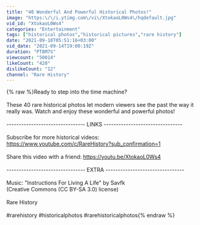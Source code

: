 ```yaml
---
title: "40 Wonderful And Powerful Historical Photos!"
image: "https:\/\/i.ytimg.com\/vi\/XtokaoL0Ws4\/hqdefault.jpg"
vid_id: "XtokaoL0Ws4"
categories: "Entertainment"
tags: ["historical photos","historical pictures","rare history"]
date: "2021-09-18T05:51:16+03:00"
vid_date: "2021-09-14T19:00:19Z"
duration: "PT8M7S"
viewcount: "50014"
likeCount: "420"
dislikeCount: "12"
channel: "Rare History"
---
```

{% raw %}Ready to step into the time machine?<br /><br />These 40 rare historical photos let modern viewers see the past the way it really was. Watch and enjoy these wonderful and powerful photos!<br /><br />-------------------------------- LINKS --------------------------------<br /><br />Subscribe for more historical videos: <a rel="nofollow" target="blank" href="https://www.youtube.com/c/RareHistory?sub_confirmation=1">https://www.youtube.com/c/RareHistory?sub_confirmation=1</a><br /><br />Share this video with a friend: <a rel="nofollow" target="blank" href="https://youtu.be/XtokaoL0Ws4">https://youtu.be/XtokaoL0Ws4</a><br /><br />-------------------------------- EXTRA --------------------------------<br /><br />Music: &quot;Instructions For Living A Life&quot; by Savfk<br />(Creative Commons (CC BY-SA 3.0) license)<br /><br />Rare History<br /><br />#rarehistory #historicalphotos #rarehistoricalphotos{% endraw %}
